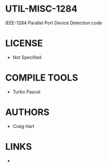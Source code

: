 UTIL-MISC-1284
==============

IEEE-1284 Parallel Port Device Detection code

LICENSE
===============
* Not Specified

COMPILE TOOLS
===============
* Turbo Pascal
 
AUTHORS
===============
* Craig Hart

LINKS
===============
* 
